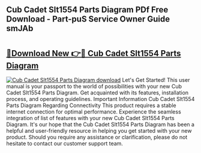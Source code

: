 ## Cub Cadet Slt1554 Parts Diagram PDf Free Download - Part-puS Service Owner Guide smJAb

# <h2><a href="http://dfleme.blite.top/?on=Cub+Cadet+Slt1554+Parts+Diagram">🔗Download New 👉🔴 Cub Cadet Slt1554 Parts Diagram</a></h2>

[![Cub Cadet Slt1554 Parts Diagram download](https://i.imgur.com/lujVjoI.png)](http://dfleme.blite.top/?on=Cub+Cadet+Slt1554+Parts+Diagram)
Let's Get Started! This user manual is your passport to the world of possibilities with your new Cub Cadet Slt1554 Parts Diagram. Get acquainted with its features, installation process, and operating guidelines. Important Information Cub Cadet Slt1554 Parts Diagram Regarding Connectivity This product requires a stable internet connection for optimal performance. Experience the seamless integration of list of features with your new Cub Cadet Slt1554 Parts Diagram. It's our hope that the Cub Cadet Slt1554 Parts Diagram has been a helpful and user-friendly resource in helping you get started with your new product. Should you require any assistance or clarification, please do not hesitate to contact our customer support team.
